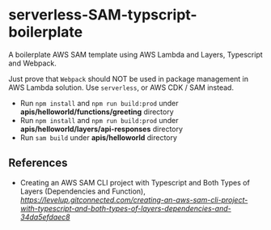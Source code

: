 # serverless-SAM-typscript-boilerplate

A boilerplate AWS SAM template using AWS Lambda and Layers, Typescript and Webpack.

Just prove that `Webpack` should NOT be used in package management in AWS Lambda solution. Use `serverless`, or AWS CDK / SAM instead.

- Run `npm install` and `npm run build:prod` under **apis/helloworld/functions/greeting** directory
- Run `npm install` and `npm run build:prod` under **apis/helloworld/layers/api-responses** directory
- Run `sam build` under **apis/helloworld** directory


## References

- Creating an AWS SAM CLI project with Typescript and Both Types of Layers (Dependencies and Function), _https://levelup.gitconnected.com/creating-an-aws-sam-cli-project-with-typescript-and-both-types-of-layers-dependencies-and-34da5efdaec8_